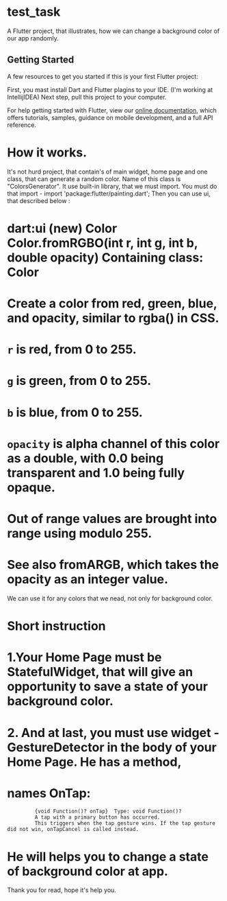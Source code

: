 # test_task

A Flutter project, that illustrates, how we can change a background color of our app randomly. 

## Getting Started

A few resources to get you started if this is your first Flutter project:
 
First, you mast install Dart and Flutter plagins to your IDE.
(I'm working at IntellijIDEA)
Next step, pull this project to your computer.

For help getting started with Flutter, view our
[online documentation](https://flutter.dev/docs), which offers tutorials,
samples, guidance on mobile development, and a full API reference.

# How it works.

It's not hurd project, that contain's of main widget, home page and one class, that
can generate a random color. 
Name of this class is "ColorsGenerator".
It use built-in library, that we must import.
You must do that import - import 'package:flutter/painting.dart';
Then you can use ui,  that described below :

# dart:ui (new) Color Color.fromRGBO(int r, int g, int b, double opacity)  Containing class: Color  
# Create a color from red, green, blue, and opacity, similar to rgba() in CSS.
# `r` is red, from 0 to 255.
# `g` is green, from 0 to 255.
# `b` is blue, from 0 to 255.
# `opacity` is alpha channel of this color as a double, with 0.0 being transparent and 1.0 being fully opaque.
# Out of range values are brought into range using modulo 255.
# See also fromARGB, which takes the opacity as an integer value.

We can use it for any colors that we nead, not only for background color.

# Short instruction
# 1.Your Home Page must be StatefulWidget, that will give an opportunity to save a state of your background color.
# 2. And at last, you must use widget - GestureDetector in the body of your Home Page. He has a method,
# names OnTap:
             {void Function()? onTap}  Type: void Function()?  
             A tap with a primary button has occurred.
             This triggers when the tap gesture wins. If the tap gesture did not win, onTapCancel is called instead.
# He will helps you to change a state of background color at app.  

Thank you for read, hope it's help you.
